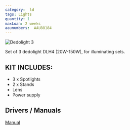 ```yaml
---
category:  ld
tags: Lights
quantity: 1
maxLoan: 2 weeks
aaunumbers:  AAU88184
---
```

![Dedolight 3](https://www.lemac.com.au/site/DefaultSite/filesystem/images/dedo/DedoDLH4.jpg)

Set of 3 dedolight DLH4 (20W-150W), for illuminating sets.
## KIT INCLUDES:
-  3 x Spotlights 
-  2 x Stands 
-  Lens 
-  Power supply

## Drivers / Manuals
[Manual](https://www.dedoweigertfilm.de/dwf-en/media/Manuals/dl/DL-DLH4.php)



